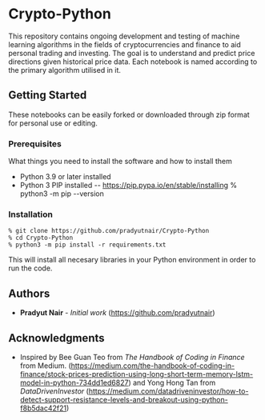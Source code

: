 # Crypto-Python
This repository contains ongoing development and testing of machine learning algorithms in the fields of cryptocurrencies and finance to aid personal trading and investing.
The goal is to understand and predict price directions given historical price data. Each notebook is named according to the primary algorithm utilised in it. 

## Getting Started

These notebooks can be easily forked or downloaded through zip format for personal use or editing. 

### Prerequisites

What things you need to install the software and how to install them


* Python 3.9 or later installed
* Python 3 PIP installed -- https://pip.pypa.io/en/stable/installing
% python3 -m pip --version


### Installation

```
% git clone https://github.com/pradyutnair/Crypto-Python
% cd Crypto-Python
% python3 -m pip install -r requirements.txt
```

This will install all necesary libraries in your Python environment in order to run the code.

## Authors

* **Pradyut Nair** - *Initial work* (https://github.com/pradyutnair)


## Acknowledgments

* Inspired by Bee Guan Teo from *The Handbook of Coding in Finance* from Medium. (https://medium.com/the-handbook-of-coding-in-finance/stock-prices-prediction-using-long-short-term-memory-lstm-model-in-python-734dd1ed6827)
and Yong Hong Tan from *DataDrivenInvestor* (https://medium.com/datadriveninvestor/how-to-detect-support-resistance-levels-and-breakout-using-python-f8b5dac42f21)
